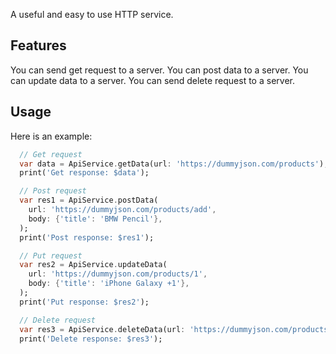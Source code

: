 A useful and easy to use HTTP service.

## Features

You can send get request to a server.
You can post data to a server.
You can update data to a server.
You can send delete request to a server.

## Usage

Here is an example:
```dart
  // Get request
  var data = ApiService.getData(url: 'https://dummyjson.com/products');
  print('Get response: $data');

  // Post request
  var res1 = ApiService.postData(
    url: 'https://dummyjson.com/products/add',
    body: {'title': 'BMW Pencil'},
  );
  print('Post response: $res1');

  // Put request
  var res2 = ApiService.updateData(
    url: 'https://dummyjson.com/products/1',
    body: {'title': 'iPhone Galaxy +1'},
  );
  print('Put response: $res2');

  // Delete request
  var res3 = ApiService.deleteData(url: 'https://dummyjson.com/products/1');
  print('Delete response: $res3');
```
